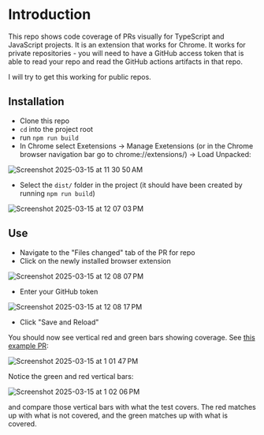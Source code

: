 # Introduction

This repo shows code coverage of PRs visually for TypeScript and JavaScript projects. It is an extension that works for Chrome. It works for private repositories - you will need to have a GitHub access token that is able to read your repo and read the GitHub actions artifacts in that repo.

I will try to get this working for public repos.

## Installation

- Clone this repo
- `cd` into the project root
- run `npm run build`
- In Chrome select Exetensions -> Manage Exetensions (or in the Chrome browser navigation bar go to chrome://extensions/) -> Load Unpacked:
  
![Screenshot 2025-03-15 at 11 30 50 AM](https://github.com/user-attachments/assets/eb0fd3b8-71ee-48ba-a9e1-d23676f24ddf)

- Select the `dist/` folder in the project (it should have been created by running `npm run build`)

![Screenshot 2025-03-15 at 12 07 03 PM](https://github.com/user-attachments/assets/bcff1151-3734-4276-b5e6-5cd0c22b746e)

## Use

- Navigate to the "Files changed" tab of the PR for repo
- Click on the newly installed browser extension

![Screenshot 2025-03-15 at 12 08 07 PM](https://github.com/user-attachments/assets/8f0c3850-0177-48f5-8b58-01ccaab47ab5)

- Enter your GitHub token

![Screenshot 2025-03-15 at 12 08 17 PM](https://github.com/user-attachments/assets/fc155db1-0454-48d5-b865-445ff747f8e7)

- Click "Save and Reload"

You should now see vertical red and green bars showing coverage. See [this example PR](https://github.com/shafiquejamal/gitub-example-visual-code-coverage-for-pr/pull/1):

![Screenshot 2025-03-15 at 1 01 47 PM](https://github.com/user-attachments/assets/8b40acc9-82d7-40cb-864c-20c0ab6d76ac)

Notice the green and red vertical bars:

![Screenshot 2025-03-15 at 1 02 06 PM](https://github.com/user-attachments/assets/fa6570eb-5c4e-417d-845d-addfcc27b5b0)

and compare those vertical bars with what the test covers. The red matches up with what is not covered, and the green matches up with what is covered. 


